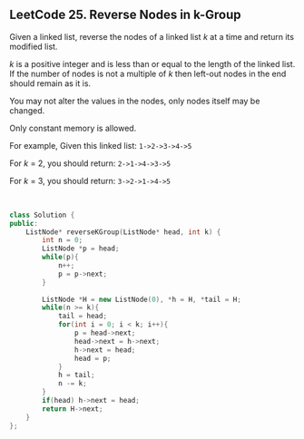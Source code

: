 ## LeetCode 25. Reverse Nodes in k-Group

Given a linked list, reverse the nodes of a linked list *k* at a time and return its modified list.

*k* is a positive integer and is less than or equal to the length of the linked list. If the number of nodes is not a multiple of *k* then left-out nodes in the end should remain as it is.

You may not alter the values in the nodes, only nodes itself may be changed.

Only constant memory is allowed.

For example,
Given this linked list: `1->2->3->4->5`

For *k* = 2, you should return: `2->1->4->3->5`

For *k* = 3, you should return: `3->2->1->4->5`

<br>

```cpp
class Solution {
public:
    ListNode* reverseKGroup(ListNode* head, int k) {
        int n = 0;
        ListNode *p = head;
        while(p){
            n++;
            p = p->next;
        }
        
        ListNode *H = new ListNode(0), *h = H, *tail = H;
        while(n >= k){
            tail = head;
            for(int i = 0; i < k; i++){
                p = head->next;
                head->next = h->next;
                h->next = head;
                head = p;
            }
            h = tail;
            n -= k;
        }
        if(head) h->next = head;
        return H->next;
    }
};
```

